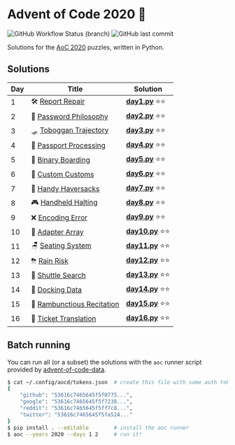 # Advent of Code 2020 🎄

![GitHub Workflow Status (branch)](https://img.shields.io/github/workflow/status/W3D3/AdventOfCode2020/Python%20package/master) ![GitHub last commit](https://img.shields.io/github/last-commit/W3D3/AdventOfCode2020)

Solutions for the [AoC 2020](https://adventofcode.com/2020) puzzles, written in Python.

## Solutions

| Day | Title                                                                    | Solution                                       |
|-----|--------------------------------------------------------------------------|------------------------------------------------|
| 1   | 🛠️ [Report Repair](https://adventofcode.com/2020/day/1)                  | **[day1.py](solutions/aoc2020/day1.py)** ⭐⭐   |
| 2   | 🔑 [Password Philosophy](https://adventofcode.com/2020/day/2)            | **[day2.py](solutions/aoc2020/day2.py)** ⭐⭐   |
| 3   | 🛷 [Toboggan Trajectory](https://adventofcode.com/2020/day/3)            | **[day3.py](solutions/aoc2020/day3.py)** ⭐⭐   |
| 4   | 🛂 [Passport Processing](https://adventofcode.com/2020/day/4)            | **[day4.py](solutions/aoc2020/day4.py)** ⭐⭐   |
| 5   | 🎫 [Binary Boarding](https://adventofcode.com/2020/day/5)                | **[day5.py](solutions/aoc2020/day5.py)** ⭐⭐   |
| 6   | 🛃 [Custom Customs](https://adventofcode.com/2020/day/6)                 | **[day6.py](solutions/aoc2020/day6.py)** ⭐⭐   |
| 7   | 👜 [Handy Haversacks](https://adventofcode.com/2020/day/7)               | **[day7.py](solutions/aoc2020/day7.py)** ⭐⭐   |
| 8   | 🎮 [Handheld Halting](https://adventofcode.com/2020/day/8)               | **[day8.py](solutions/aoc2020/day8.py)** ⭐⭐   |
| 9   | ❌ [Encoding Error](https://adventofcode.com/2020/day/9)                 | **[day9.py](solutions/aoc2020/day9.py)** ⭐⭐   |
| 10  | 🔌 [Adapter Array](https://adventofcode.com/2020/day/10)                 | **[day10.py](solutions/aoc2020/day10.py)** ⭐⭐ |
| 11  | 🪑 [Seating System](https://adventofcode.com/2020/day/11)                | **[day11.py](solutions/aoc2020/day11.py)** ⭐⭐ |
| 12  | ⛈ [Rain Risk](https://adventofcode.com/2020/day/12)                     | **[day12.py](solutions/aoc2020/day12.py)** ⭐⭐ |
| 13  | 🚌 [Shuttle Search](https://adventofcode.com/2020/day/13)                | **[day13.py](solutions/aoc2020/day13.py)** ⭐⭐ |
| 14  | 🚢 [Docking Data](https://adventofcode.com/2020/day/14)                  | **[day14.py](solutions/aoc2020/day14.py)** ⭐⭐ |
| 15  | 🧝 [Rambunctious Recitation](https://adventofcode.com/2020/day/15)       | **[day15.py](solutions/aoc2020/day15.py)** ⭐⭐ |
| 16  | 🚆 [Ticket Translation](https://adventofcode.com/2020/day/16)            | **[day16.py](solutions/aoc2020/day16.py)** ⭐⭐ |

## Batch running

You can run all (or a subset) the solutions with the `aoc` runner script 
provided by [advent-of-code-data](https://github.com/wimglenn/advent-of-code-data).


```bash
$ cat ~/.config/aocd/tokens.json  # create this file with some auth tokens
{
    "github": "53616c7465645f5f0775...",
    "google": "53616c7465645f5f7238...",
    "reddit": "53616c7465645f5ff7c8...",
    "twitter": "53616c7465645f5fa524..."
}
$ pip install . --editable        # install the aoc runner
$ aoc --years 2020 --days 1 2     # run it!
```
